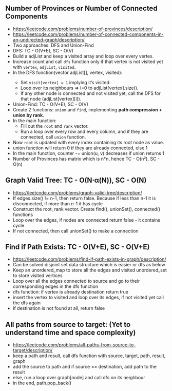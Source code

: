 ## Number of Provinces or Number of Connected Components
- https://leetcode.com/problems/number-of-provinces/description/
- https://leetcode.com/problems/number-of-connected-components-in-an-undirected-graph/description/
- Two approaches: DFS and Union-Find
- DFS: TC - O(V+E), SC - O(V)
- Build a adjList and keep a visited array and loop over every vertex.  
- Increase count and call `dfs` function only if that vertex is not visited yet with `vertex`, `adjList`, `visited`.  
- In the DFS function(vector<int> adjList[], vertex, visited):  
  - Set `visit[vertex] = 1` implying it’s visited.  
  - Loop over its neighbours => i=0 to adjList[vertex].size().  
  - If any other node is connected and not visited yet, call the DFS for that node (adjList[vertex][i]).
- Union-Find: TC - O(V+E), SC - O(V)
- Create 2 functions: `union` and `find`, implementing **path compression + union by rank**.  
- In the main function:  
  - Fill out the `root` and `rank` vector.  
  - Run a loop over every row and every column, and if they are connected, call `union` function.  
- Now `root` is updated with every index containing its root node as value.  
- union function will return 0 if they are already connected, else 1
- In the main function, counter -= union(u, v) decreases if union returns 1
- Number of Provinces has matrix which is n*n, hence TC - O(n²), SC - O(n)
  
## Graph Valid Tree: TC - O(N⋅α(N)), SC - O(N)
- https://leetcode.com/problems/graph-valid-tree/description/
- If edges.size() != n-1, then return false. Because if less than n-1 it is disconnected, if more than n-1 it has cycle
- Construct the root, rank vector. Create find(), unionSet(), connected() functions
- Loop over the edges, if nodes are connected return false - it contains cycle
- If not connected, then call unionSet() to make a connection

## Find if Path Exists: TC - O(V+E), SC - O(V+E)
- https://leetcode.com/problems/find-if-path-exists-in-graph/description/
- Can be solved disjoint set data structure which is easier or dfs as below
- Keep an unordered_map to store all the edges and visited unordered_set to store visited vertices
- Loop over all the edges connected to source and go to their corresponding edges in the dfs function
- dfs function: if vertex is already destination return true
- insert the vertex to visited and loop over its edges, if not visited yet call the dfs again
- if destination is not found at all, return false

## All paths from source to target: (Yet to understand time and space complexity)
- https://leetcode.com/problems/all-paths-from-source-to-target/description/
- keep a path and result, call dfs function with source, target, path, result, graph
- add the source to path and if source == destination, add path to the result
- else, run a loop over graph[node] and call dfs on its neighbour
- in the end, path.pop_back()
